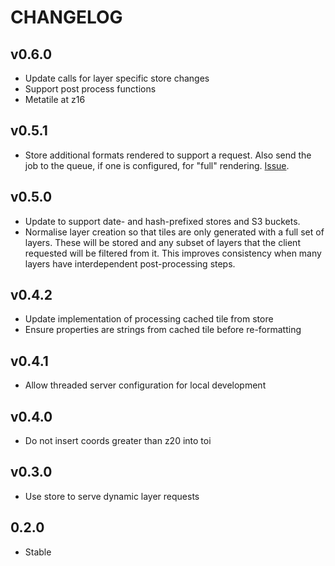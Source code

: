 CHANGELOG
=========

v0.6.0
------
* Update calls for layer specific store changes
* Support post process functions
* Metatile at z16

v0.5.1
------

* Store additional formats rendered to support a request. Also send the job to the queue, if one is configured, for "full" rendering. [Issue](https://github.com/mapzen/tileserver/pull/14).

v0.5.0
------
* Update to support date- and hash-prefixed stores and S3 buckets.
* Normalise layer creation so that tiles are only generated with a full set of layers. These will be stored and any subset of layers that the client requested will be filtered from it. This improves consistency when many layers have interdependent post-processing steps.

v0.4.2
------
* Update implementation of processing cached tile from store
* Ensure properties are strings from cached tile before re-formatting

v0.4.1
------
* Allow threaded server configuration for local development

v0.4.0
------
* Do not insert coords greater than z20 into toi

v0.3.0
------
* Use store to serve dynamic layer requests

0.2.0
-----
* Stable
